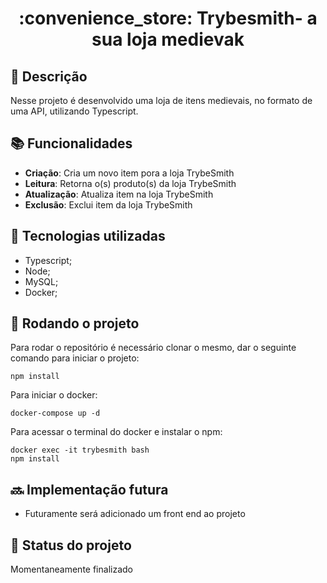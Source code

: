 <h1 align="center">:convenience_store: Trybesmith- a sua loja medievak</h1>

## :memo: Descrição
Nesse projeto é desenvolvido uma loja de itens medievais, no formato de uma API, utilizando Typescript.

## :books: Funcionalidades
* <b>Criação</b>: Cria um novo item pora a loja TrybeSmith
* <b>Leitura</b>: Retorna o(s) produto(s) da loja TrybeSmith
* <b>Atualização</b>: Atualiza item na loja TrybeSmith
* <b>Exclusão</b>: Exclui item da loja TrybeSmith
 

## :wrench: Tecnologias utilizadas
* Typescript;
* Node;
* MySQL;
* Docker;

## :rocket: Rodando o projeto
Para rodar o repositório é necessário clonar o mesmo, dar o seguinte comando para iniciar o projeto:
```
npm install
```
Para iniciar o docker:
```
docker-compose up -d
```
Para acessar o terminal do docker e instalar o npm:

```
docker exec -it trybesmith bash
npm install
```

## :soon: Implementação futura
* Futuramente será adicionado um front end ao projeto

## :dart: Status do projeto
   Momentaneamente finalizado
